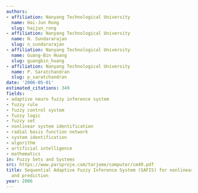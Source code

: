 ```yaml
---
authors:
- affiliation: Nanyang Technological University
  name: Hai-Jun Rong
  slug: haijun_rong
- affiliation: Nanyang Technological University
  name: N. Sundararajan
  slug: n_sundararajan
- affiliation: Nanyang Technological University
  name: Guang-Bin Huang
  slug: guangbin_huang
- affiliation: Nanyang Technological University
  name: P. Saratchandran
  slug: p_saratchandran
date: '2006-05-01'
estimated_citations: 349
fields:
- adaptive neuro fuzzy inference system
- fuzzy rule
- fuzzy control system
- fuzzy logic
- fuzzy set
- nonlinear system identification
- radial basis function network
- system identification
- algorithm
- artificial intelligence
- mathematics
in: Fuzzy Sets and Systems
src: https://www.parsproje.com/tarjome/computer/cm49.pdf
title: Sequential Adaptive Fuzzy Inference System (SAFIS) for nonlinear system identification
  and prediction
year: 2006
---
```

